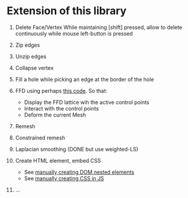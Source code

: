 # Extension of this library

1. Delete Face/Vertex
While maintaining [shift] pressed, allow to delete continuously while mouse left-button is pressed
1. Zip edges 
1. Unzip edges
1. Collapse vertex
1. Fill a hole while picking an edge at the border of the hole 

1. FFD using perhaps [this code](https://github.com/lucasmajerowicz/threejs-ffd). So that:
    - Display the FFD lattice wih the active control points
    - Interact with the control points
    - Deform the current Mesh
1. Remesh
1. Constrained remesh
1. Laplacian smoothing (DONE but use weighted-LS)
1. Create HTML element, embed CSS
    - See [manually creating DOM nested elements](https://github.com/terkelg/facon)
    - See [manually creating CSS in JS](https://github.com/CraigCav/css-zero)
1. ...
